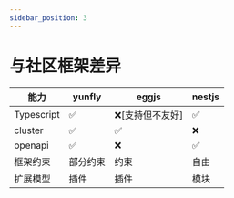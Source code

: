 ```yaml
---
sidebar_position: 3
---
```


# 与社区框架差异

| 能力 | yunfly | eggjs | nestjs |
| ------ | ------ |------ |------ |
| Typescript | ✅ | ❌[支持但不友好] |✅|
| cluster | ✅ | ✅ |❌|
| openapi | ✅ | ❌ |✅|
| 框架约束 | 部分约束 | 约束 | 自由 |
| 扩展模型 | 插件 | 插件 |模块|
